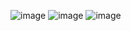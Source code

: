 
![image](https://github.com/GuilhermeDrummond/CommentFeed/assets/62438449/e165642c-33a2-4d05-91f2-1965ec57bb2d)
![image](https://github.com/GuilhermeDrummond/CommentFeed/assets/62438449/6fabde10-4d20-46b3-a09f-17e0b566c187)
![image](https://github.com/GuilhermeDrummond/CommentFeed/assets/62438449/e528c471-b360-4e61-8abd-be27699d3cfb)
